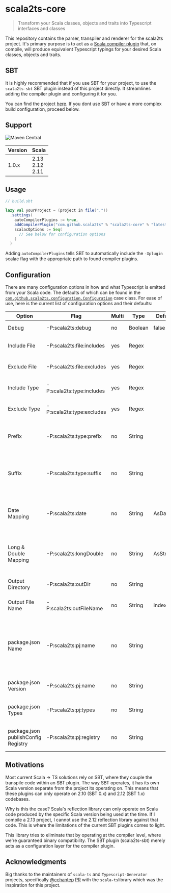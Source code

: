 # scala2ts-core

> Transform your Scala classes, objects and traits into Typescript interfaces and classes

This repository contains the parser, transpiler and renderer for the scala2ts
project. It's primary purpose is to act as a [Scala compiler plugin](https://docs.scala-lang.org/overviews/plugins/index.html) that, on compile, will
produce equivalent Typescript typings for your desired Scala classes, objects and traits.

## SBT

It is highly recommended that if you use SBT for your project, to use the `scala2ts-sbt` SBT plugin
instead of this project directly. It streamlines adding the compiler plugin and configuring it for you.

You can find the project [here](https://github.com/scala2ts/scala2ts-sbt). If you dont use SBT or have a 
more complex build configuration, proceed below.

## Support

![Maven Central](https://img.shields.io/maven-central/v/com.github.scala2ts/scala2ts-core_2.13)

|**Version**|**Scala**|
|---|---|
|1.0.x|2.13<br />2.12<br />2.11|

## Usage

```sbt
// build.sbt

lazy val yourProject = (project in file("."))
  .settings(
    autoCompilerPlugins := true,
    addCompilerPlugin("com.github.scala2ts" % "scala2ts-core" % "latestVersion"),
    scalacOptions := Seq(
      // See below for configuration options
    ) 
  )
```

Adding `autoCompilerPlugins` tells SBT to automatically include the `-Xplugin` scalac flag with the
appropriate path to found compiler plugins.

## Configuration

There are many configuration options in how and what Typescript is emitted from your Scala code. The defaults
of which can be found in the [`com.github.scala2ts.configuration.Configuration`](https://github.com/scala2ts/scala2ts-core/blob/master/src/main/scala/com/github/scala2ts/configuration/Configuration.scala#L3) case class.
For ease of use, here is the current list of configuration options and their defaults:

|**Option**|**Flag**|**Multi**|**Type**|**Default**|**Description**|
|---|---|---|---|---|---|
|Debug|-P:scala2ts:debug|no|Boolean|false|Enable debug logging|
|Include File|-P:scala2ts:file:includes|yes|Regex| |File path to include in compilation|
|Exclude File|-P:scala2ts:file:excludes|yes|Regex| |File path to exclude in compilation|
|Include Type|-P:scala2ts:type:includes|yes|Regex| |Type name to include in compilation|
|Exclude Type|-P:scala2ts:type:excludes|yes|Regex| |Type name to exclude in compilation|
|Prefix|-P:scala2ts:type:prefix|no|String| |A prefix to use in your Typescript names (e.g. I for IInterface)|
|Suffix|-P:scala2ts:type:suffix|no|String| |A suffix to use in your Typescript names (e.g. Data InterfaceData)|
|Date Mapping|-P:scala2ts:date|no|String|AsDate|How to emit Date types (options: AsDate, AsString, AsNumber)|
|Long & Double Mapping|-P:scala2ts:longDouble|no|String|AsString|How to emit Long(s) or Double(s) (options: AsString, AsNumber)|
|Output Directory|-P:scala2ts:outDir|no|String| |What directory to emit files to|
|Output File Name|-P:scala2ts:outFileName|no|String|index.d.ts|The name of the outputted Typescript file|
|package.json Name|-P:scala2ts:pj:name|no|String| |The name to use in package.json. Note: This is the only required field to enable package.json to emit|
|package.json Version|-P:scala2ts:pj:name|no|String| |The version to use in package.json|
|package.json Types|-P:scala2ts:pj:types|no|String| |The path to use in the types field of package.json|
|package.json publishConfig Registry|-P:scala2ts:pj:registry|no|String| |The url to use for an external NPM registry|

## Motivations

Most current Scala -> TS solutions rely on SBT, where they couple the transpile code within an SBT plugin. The way
SBT operates, it has its own Scala version separate from the project its operating on. This means that these plugins
can only operate on 2.10 (SBT 0.x) and 2.12 (SBT 1.x) codebases. 

Why is this the case? Scala's reflection library can only operate on Scala code produced by the specific Scala version
being used at the time. If I compile a 2.13 project, I cannot use the 2.12 reflection library against that code. This 
is where the limitations of the current SBT plugins comes to light.

This library tries to eliminate that by operating at the compiler level, where we're guaranteed binary compatibility.
The SBT plugin (scala2ts-sbt) merely acts as a configuration layer for the compiler plugin.

## Acknowledgments

Big thanks to the maintainers of `scala-ts` and `Typescript-Generator` projects, specifically [@cchantep](https://github.com/cchantep) [PR](https://github.com/scala-ts/scala-ts/pull/20) 
with the `scala-ts`library which was the inspiration for this project.